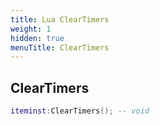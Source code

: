 ```yaml
---
title: Lua ClearTimers
weight: 1
hidden: true
menuTitle: ClearTimers
---
```

## ClearTimers
```lua
iteminst:ClearTimers(); -- void
```